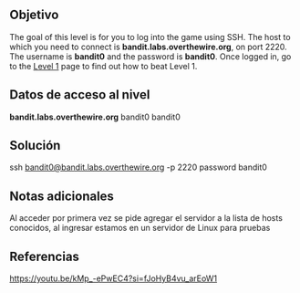 
## Objetivo
The goal of this level is for you to log into the game using SSH. The host to which you need to connect is **bandit.labs.overthewire.org**, on port 2220. The username is **bandit0** and the password is **bandit0**. Once logged in, go to the [Level 1](https://overthewire.org/wargames/bandit/bandit1.html) page to find out how to beat Level 1.

## Datos de acceso al nivel
**bandit.labs.overthewire.org**
bandit0
bandit0

## Solución
ssh bandit0@bandit.labs.overthewire.org -p 2220
password
bandit0

## Notas adicionales
Al acceder por primera vez se pide agregar el servidor a la lista de hosts conocidos, al ingresar estamos en un servidor de Linux para pruebas

## Referencias
https://youtu.be/kMp_-ePwEC4?si=fJoHyB4vu_arEoW1


